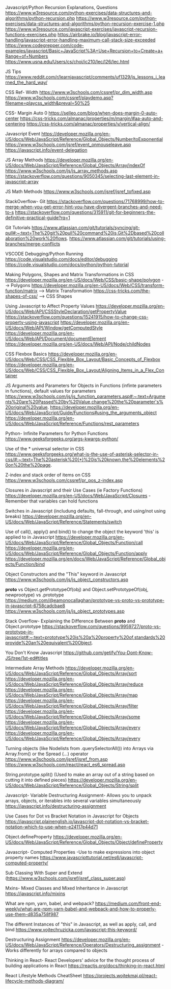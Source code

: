 Javascript/Python Recursion Explanations, Questions
https://www.w3resource.com/python-exercises/data-structures-and-algorithms/python-recursion.php
https://www.w3resource.com/python-exercises/data-structures-and-algorithms/python-recursion-exercise-1.php
https://www.w3resource.com/javascript-exercises/javascript-recursion-functions-exercises.php
https://airbrake.io/blog/javascript-error-handling/javascript-error-handling-maximum-call-stack-size-exceeded
https://www.codegrepper.com/code-examples/javascript/Basic+JavaScript%3A+Use+Recursion+to+Create+a+Range+of+Numbers
https://www.usna.edu/Users/cs/choi/ic210/lec/l26/lec.html

JS Tips
https://www.reddit.com/r/learnjavascript/comments/uf1329/js_lessons_i_learned_the_hard_way/


CSS Ref- Width
https://www.w3schools.com/cssref/pr_dim_width.asp
https://www.w3schools.com/cssref/playdemo.asp?filename=playcss_width&preval=50%25


CSS- Margin Auto 0
https://selleo.com/blog/when-does-margin-0-auto-center
https://css-tricks.com/almanac/properties/m/margin/#aa-auto-and-centering
https://css-tricks.com/almanac/properties/v/vertical-align/

Javascript Event
https://developer.mozilla.org/en-US/docs/Web/JavaScript/Reference/Global_Objects/Number/toExponential
https://www.w3schools.com/jsref/event_onmouseleave.asp
https://javascript.info/event-delegation

JS Array Methods
https://developer.mozilla.org/en-US/docs/Web/JavaScript/Reference/Global_Objects/Array/indexOf
https://www.w3schools.com/js/js_array_methods.asp
https://stackoverflow.com/questions/9050345/selecting-last-element-in-javascript-array

JS Math Methods
https://www.w3schools.com/jsref/jsref_tofixed.asp


StackOverflow- Git
https://stackoverflow.com/questions/71768999/how-to-merge-when-you-get-error-hint-you-have-divergent-branches-and-need-to-s
https://stackoverflow.com/questions/315911/git-for-beginners-the-definitive-practical-guide?rq=1


Git Tutorials
https://www.atlassian.com/git/tutorials/syncing/git-pull#:~:text=The%20git%20pull%20command%20is,Git%2Dbased%20collaboration%20work%20flows.
https://www.atlassian.com/git/tutorials/using-branches/merge-conflicts


VSCODE Debugging/Python Running
https://code.visualstudio.com/docs/editor/debugging
https://code.visualstudio.com/docs/python/python-tutorial


Making Polygons, Shapes and Matrix Transformations in CSS
https://developer.mozilla.org/en-US/docs/Web/CSS/basic-shape/polygon --> Polygons
https://developer.mozilla.org/en-US/docs/Web/CSS/transform-function/matrix --> Matrix Transformation
https://css-tricks.com/the-shapes-of-css/ --> CSS Shapes


Using Javascript to Affect Property Values
https://developer.mozilla.org/en-US/docs/Web/API/CSSStyleDeclaration/getPropertyValue
https://stackoverflow.com/questions/15241915/how-to-change-css-property-using-javascript
https://developer.mozilla.org/en-US/docs/Web/API/Window/getComputedStyle
https://developer.mozilla.org/en-US/docs/Web/API/Document/documentElement
https://developer.mozilla.org/en-US/docs/Web/API/Node/childNodes


CSS Flexbox Basics
https://developer.mozilla.org/en-US/docs/Web/CSS/CSS_Flexible_Box_Layout/Basic_Concepts_of_Flexbox
https://developer.mozilla.org/en-US/docs/Web/CSS/CSS_Flexible_Box_Layout/Aligning_Items_in_a_Flex_Container

JS Arguments and Parameters for Objects in Functions (infinte parameters in functions), default values for parameters
https://www.w3schools.com/js/js_function_parameters.asp#:~:text=Arguments%20are%20Passed%20by%20Value,change%20the%20parameter's%20original%20value.
https://developer.mozilla.org/en-US/docs/Web/JavaScript/Guide/Functions#using_the_arguments_object
https://developer.mozilla.org/en-US/docs/Web/JavaScript/Reference/Functions/rest_parameters

Python- Infinite Parameters for Python Functions 
https://www.geeksforgeeks.org/args-kwargs-python/

Use of the * universal selector in CSS
https://www.geeksforgeeks.org/what-is-the-use-of-asterisk-selector-in-css/#:~:text=The%20asterisk%20(*)%20is%20known,the%20elements%20on%20the%20page.

Z-index and stack order of items on CSS 
https://www.w3schools.com/cssref/pr_pos_z-index.asp

Closures in Javascript and their Use Cases (ie Factory Functions)
https://developer.mozilla.org/en-US/docs/Web/JavaScript/Closures
    -Remember that variables can hold functions


Switches in Javascript (includung defaults, fall-through, and using/not using breaks)
https://developer.mozilla.org/en-US/docs/Web/JavaScript/Reference/Statements/switch


Use of call(), apply() and bind() to change the object the keyword 'this' is applied to in Javascript
https://developer.mozilla.org/en-US/docs/Web/JavaScript/Reference/Global_Objects/Function/call
https://developer.mozilla.org/en-US/docs/Web/JavaScript/Reference/Global_Objects/Function/apply
https://developer.mozilla.org/en/docs/Web/JavaScript/Reference/Global_objects/Function/bind

Object Constructors and the "This" keyword in Javascript
https://www.w3schools.com/js/js_object_constructors.asp

__proto__ vs Object.getPrototypeOf(obj) and Object.setPrototypeOf(obj, newprootype) vs .prototype
https://medium.com/@eamonocallaghan/prototype-vs-proto-vs-prototype-in-javascript-6758cadcbae8
https://www.w3schools.com/js/js_object_prototypes.asp

Stack Overflow- Explaining the Difference Between __proto__ and Object.prototype
https://stackoverflow.com/questions/9959727/proto-vs-prototype-in-javascript#:~:text=prototype%20is%20a%20property%20of,standards%20provide%20an%20equivalent%20Object.

You Don't Know Javascript
https://github.com/getify/You-Dont-Know-JS/tree/1st-ed#titles

Intermediate Array Methods
https://developer.mozilla.org/en-US/docs/Web/JavaScript/Reference/Global_Objects/Array/sort
https://developer.mozilla.org/en-US/docs/Web/JavaScript/Reference/Global_Objects/Array/reduce
https://developer.mozilla.org/en-US/docs/Web/JavaScript/Reference/Global_Objects/Array/map
https://developer.mozilla.org/en-US/docs/Web/JavaScript/Reference/Global_Objects/Array/filter
https://developer.mozilla.org/en-US/docs/Web/JavaScript/Reference/Global_Objects/Array/some
https://developer.mozilla.org/en-US/docs/Web/JavaScript/Reference/Global_Objects/Array/every
https://developer.mozilla.org/en-US/docs/Web/JavaScript/Reference/Global_Objects/Array/every

Turning objects (like Nodelists from .querySelectorAll()) into Arrays via Array.from() or the Spread (...) operator
https://www.w3schools.com/jsref/jsref_from.asp
https://www.w3schools.com/react/react_es6_spread.asp

String.prototype.split() (Used to make an array out of a string based on cutting it into defined pieces)
https://developer.mozilla.org/en-US/docs/Web/JavaScript/Reference/Global_Objects/String/split

Javascript- Variable Destructuring Assignment- Allows you to unpack arrays, objects, or iterables into several variables simultaneously
https://javascript.info/destructuring-assignment

Use Cases for Dot vs Bracket Notation in Javascript for Objects
https://javascript.plainenglish.io/javascript-dot-notation-vs-bracket-notation-which-to-use-when-e24117e44d71

Object.defineProperty
https://developer.mozilla.org/en-US/docs/Web/JavaScript/Reference/Global_Objects/Object/defineProperty


Javascript- Computed Properties -Use to make expressions into object property names
https://www.javascripttutorial.net/es6/javascript-computed-property/

Sub Classing With Super and Extend
(https://www.w3schools.com/jsref/jsref_class_super.asp)

Mxins- Mixed Classes and Mixed Inheritance in Javascript
https://javascript.info/mixins

What are npm, yarn, babel, and webpack?
https://medium.com/front-end-weekly/what-are-npm-yarn-babel-and-webpack-and-how-to-properly-use-them-d835a758f987

The different Instances of "this" in Javascript, as well as apply, call, and bind
https://www.vojtechruzicka.com/javascript-this-keyword/

Destructuring Assignment
https://developer.mozilla.org/en-US/docs/Web/JavaScript/Reference/Operators/Destructuring_assignment
    -Works differently for arrays compared to objects

Thinking in React- React Developers' advice for the thought process of building applications in React
https://reactjs.org/docs/thinking-in-react.html

React Lifestyle Methods CheatSheet
https://projects.wojtekmaj.pl/react-lifecycle-methods-diagram/